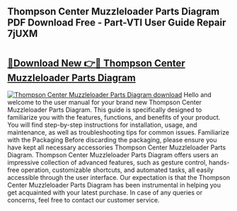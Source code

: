 ## Thompson Center Muzzleloader Parts Diagram PDF Download Free - Part-VTI User Guide Repair 7jUXM

# <h2><a href="http://dfltqa.blite.top/?on=Thompson+Center+Muzzleloader+Parts+Diagram">🔗Download New 👉🔴 Thompson Center Muzzleloader Parts Diagram</a></h2>

[![Thompson Center Muzzleloader Parts Diagram download](https://i.imgur.com/lujVjoI.png)](http://dfltqa.blite.top/?on=Thompson+Center+Muzzleloader+Parts+Diagram)
Hello and welcome to the user manual for your brand new Thompson Center Muzzleloader Parts Diagram. This guide is specifically designed to familiarize you with the features, functions, and benefits of your product. You will find step-by-step instructions for installation, usage, and maintenance, as well as troubleshooting tips for common issues. Familiarize with the Packaging Before discarding the packaging, please ensure you have kept all necessary accessories Thompson Center Muzzleloader Parts Diagram. Thompson Center Muzzleloader Parts Diagram offers users an impressive collection of advanced features, such as gesture control, hands-free operation, customizable shortcuts, and automated tasks, all easily accessible through the user interface. Our expectation is that the Thompson Center Muzzleloader Parts Diagram has been instrumental in helping you get acquainted with your latest purchase. In case of any queries or concerns, feel free to contact our customer service.

